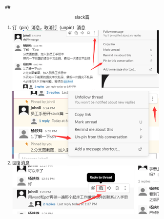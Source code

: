 ##<center>slack篇</center>
1. 钉（pin）消息，取消钉（unpin）消息
![img](img/pin.jpg )
![img](img/unpin.jpg )
2. 回复消息
![img](img/回复消息.jpg )